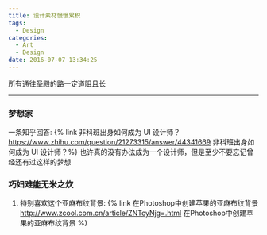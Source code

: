 ```yaml
---
title: 设计素材慢慢累积
tags:
  - Design
categories:
  - Art
  - Design
date: 2016-07-07 13:34:25
---
```

所有通往圣殿的路一定道阻且长
<!-- more -->

***
### 梦想家
一条知乎回答: {% link 非科班出身如何成为 UI 设计师？ https://www.zhihu.com/question/21273315/answer/44341669 非科班出身如何成为 UI 设计师？%}
也许真的没有办法成为一个设计师，但是至少不要忘记曾经还有过这样的梦想

### 巧妇难能无米之炊
1. 特别喜欢这个亚麻布纹背景: 
{% link 在Photoshop中创建苹果的亚麻布纹背景 http://www.zcool.com.cn/article/ZNTcyNjg=.html 在Photoshop中创建苹果的亚麻布纹背景 %}

